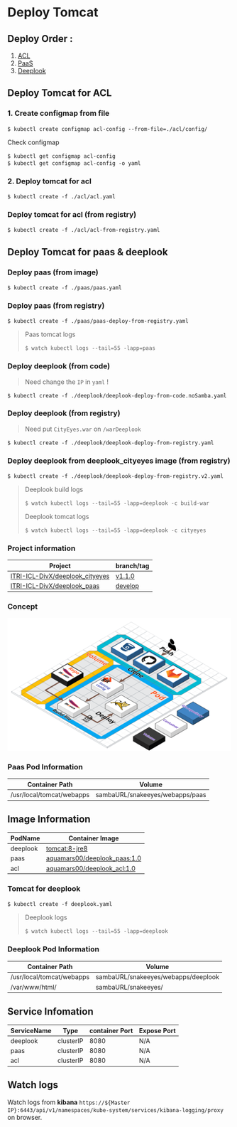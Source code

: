 # Deploy Tomcat

## **Deploy Order :**

1. [ACL](./README.md#deploy-tomcat-for-acl)
2. [PaaS](./README.md#deploy-paas)
3. [Deeplook](./README.md#deploy-deeplook)

## Deploy Tomcat for ACL

### 1. Create configmap from file

```shell
$ kubectl create configmap acl-config --from-file=./acl/config/
```

Check configmap

```shell
$ kubectl get configmap acl-config
$ kubectl get configmap acl-config -o yaml
```
### 2. Deploy tomcat for acl

```shell
$ kubectl create -f ./acl/acl.yaml
```

### Deploy tomcat for acl (from registry)

```shell
$ kubectl create -f ./acl/acl-from-registry.yaml
```

## Deploy Tomcat for paas & deeplook

### Deploy paas (from image)
```shell
$ kubectl create -f ./paas/paas.yaml
```

### Deploy paas (from registry)
```shell
$ kubectl create -f ./paas/paas-deploy-from-registry.yaml
```

> Paas tomcat logs
>```shell
>$ watch kubectl logs --tail=55 -lapp=paas
>```


### Deploy deeplook (from code)

> Need change the `IP` in `yaml` !

```shell
$ kubectl create -f ./deeplook/deeplook-deploy-from-code.noSamba.yaml
```

### Deploy deeplook (from registry)
> Need put `CityEyes.war` on `/warDeeplook`
```shell
$ kubectl create -f ./deeplook/deeplook-deploy-from-registry.yaml
```

### Deploy deeplook from deeplook_cityeyes image (from registry)
```shell
$ kubectl create -f ./deeplook/deeplook-deploy-from-registry.v2.yaml
```

> Deeplook build logs
>```shell
>$ watch kubectl logs --tail=55 -lapp=deeplook -c build-war
>```
> Deeplook tomcat logs
>```shell
>$ watch kubectl logs --tail=55 -lapp=deeplook -c cityeyes
>```

### Project information

|Project|branch/tag|
|-|-|
|[ITRI-ICL-DivX/deeplook_cityeyes](https://github.com/ITRI-ICL-DivX/deeplook_cityeyes)|[v1.1.0](https://github.com/ITRI-ICL-DivX/deeplook_cityeyes/tree/v1.1.0)|
|[ITRI-ICL-DivX/deeplook_paas](https://github.com/ITRI-ICL-DivX/deeplook_paas)|[develop](https://github.com/ITRI-ICL-DivX/deeplook_paas/tree/develop)|

### Concept

![alt text](/Images/Deploy_from_code.png "Deploy From Code")

### Paas Pod Information
|Container Path|Volume|
|-|-|
|/usr/local/tomcat/webapps|sambaURL/snakeeyes/webapps/paas|

## Image Information
|PodName|Container Image|
|-|-|
|deeplook|[tomcat:8-jre8](https://hub.docker.com/_/tomcat/)|
|paas|[aquamars00/deeplook_paas:1.0](https://hub.docker.com/r/aquamars00/deeplook_paas/)|
|acl|[aquamars00/deeplook_acl:1.0](https://hub.docker.com/r/aquamars00/deeplook_acl/)|

### Tomcat for deeplook
```shell
$ kubectl create -f deeplook.yaml
```

>Deeplook logs
>```shell
>$ watch kubectl logs --tail=55 -lapp=deeplook 
>```

### Deeplook Pod Information

|Container Path|Volume|
|-|-|
|/usr/local/tomcat/webapps|sambaURL/snakeeyes/webapps/deeplook|
|/var/www/html/|sambaURL/snakeeyes/|

## Service Infomation
|ServiceName|Type|container Port|Expose Port|
|-|-|-|-|
|deeplook|clusterIP|8080|N/A|
|paas|clusterIP|8080|N/A|
|acl|clusterIP|8080|N/A|

## Watch logs

Watch logs from **kibana**
`https://${Master IP}:6443/api/v1/namespaces/kube-system/services/kibana-logging/proxy` on browser.